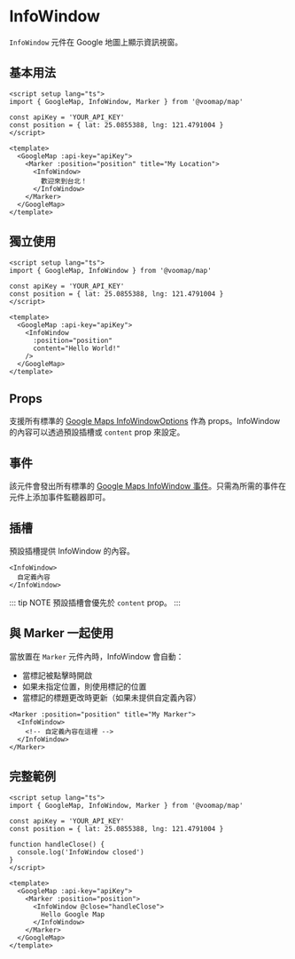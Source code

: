 # InfoWindow

`InfoWindow` 元件在 Google 地圖上顯示資訊視窗。

## 基本用法

```vue
<script setup lang="ts">
import { GoogleMap, InfoWindow, Marker } from '@voomap/map'

const apiKey = 'YOUR_API_KEY'
const position = { lat: 25.0855388, lng: 121.4791004 }
</script>

<template>
  <GoogleMap :api-key="apiKey">
    <Marker :position="position" title="My Location">
      <InfoWindow>
        歡迎來到台北！
      </InfoWindow>
    </Marker>
  </GoogleMap>
</template>
```

## 獨立使用

```vue
<script setup lang="ts">
import { GoogleMap, InfoWindow } from '@voomap/map'

const apiKey = 'YOUR_API_KEY'
const position = { lat: 25.0855388, lng: 121.4791004 }
</script>

<template>
  <GoogleMap :api-key="apiKey">
    <InfoWindow
      :position="position"
      content="Hello World!"
    />
  </GoogleMap>
</template>
```

## Props

支援所有標準的 [Google Maps InfoWindowOptions](https://developers.google.com/maps/documentation/javascript/reference/info-window#InfoWindowOptions) 作為 props。InfoWindow 的內容可以透過預設插槽或 `content` prop 來設定。

## 事件

該元件會發出所有標準的 [Google Maps InfoWindow 事件](https://developers.google.com/maps/documentation/javascript/reference/info-window#InfoWindow-Events)。只需為所需的事件在元件上添加事件監聽器即可。

## 插槽

預設插槽提供 InfoWindow 的內容。

```vue
<InfoWindow>
  自定義內容
</InfoWindow>
```

::: tip NOTE
預設插槽會優先於 `content` prop。
:::

## 與 Marker 一起使用

當放置在 `Marker` 元件內時，InfoWindow 會自動：

- 當標記被點擊時開啟
- 如果未指定位置，則使用標記的位置
- 當標記的標題更改時更新（如果未提供自定義內容）

```vue
<Marker :position="position" title="My Marker">
  <InfoWindow>
    <!-- 自定義內容在這裡 -->
  </InfoWindow>
</Marker>
```

## 完整範例

```vue
<script setup lang="ts">
import { GoogleMap, InfoWindow, Marker } from '@voomap/map'

const apiKey = 'YOUR_API_KEY'
const position = { lat: 25.0855388, lng: 121.4791004 }

function handleClose() {
  console.log('InfoWindow closed')
}
</script>

<template>
  <GoogleMap :api-key="apiKey">
    <Marker :position="position">
      <InfoWindow @close="handleClose">
        Hello Google Map
      </InfoWindow>
    </Marker>
  </GoogleMap>
</template>
```
